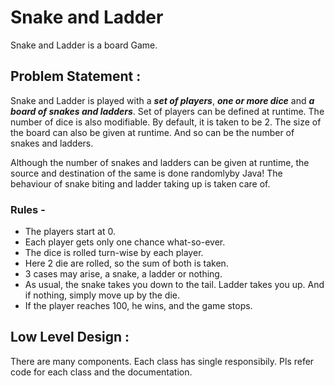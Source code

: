 # Snake and Ladder

Snake and Ladder is a board Game.

## Problem Statement :
Snake and Ladder is played with a ***set of players***, ***one or more dice*** and ***a board of snakes and ladders***.
Set of players can be defined at runtime.
The number of dice is also modifiable. By default, it is taken to be 2.
The size of the board can also be given at runtime. And so can be the number of snakes and ladders.

Although the number of snakes and ladders can be given at runtime, the source and destination of the same is done randomlyby Java!
The behaviour of snake biting and ladder taking up is taken care of.

### Rules - 
- The players start at 0. 
- Each player gets only one chance what-so-ever.
- The dice is rolled turn-wise by each player.
- Here 2 die are rolled, so the sum of both is taken.
- 3 cases may arise, a snake, a ladder or nothing.
- As usual, the snake takes you down to the tail. Ladder takes you up. And if nothing, simply move up by the die.
- If the player reaches 100, he wins, and the game stops.

## Low Level Design :

There are many components. Each class has single responsibily.
Pls refer code for each class and the documentation.



